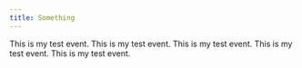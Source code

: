 ```yaml
---
title: Something
---
```


This is my test event. This is my test event. This is my test event. This is my test event. This is my test event. 